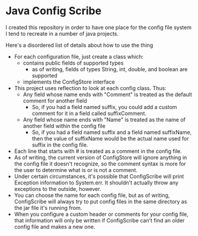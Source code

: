# Java Config Scribe

I created this repository in order to have one place for the config file system I tend to recreate in a number of java projects.

Here's a disordered list of details about how to use the thing

- For each configuration file, just create a class which:
  - contains public fields of supported types
    - as of writing, fields of types String, int, double, and boolean are supported
  - implements the ConfigStore interface
- This project uses reflection to look at each config class. Thus:
  - Any field whose name ends with "Comment" is treated as the default comment for another field
    - So, if you had a field named suffix, you could add a custom comment for it in a field called suffixComment.
  - Any field whose name ends with "Name" is treated as the name of another field within the config file
    - So, if you had a field named suffix and a field named suffixName, then the value of suffixName would be the actual name used for suffix in the config file.
- Each line that starts with # is treated as a comment in the config file.
- As of writing, the current version of ConfigStore will ignore anything in the config file it doesn't recognize, so the comment syntax is more for the user to determine what is or is not a comment.
- Under certain circumstances, it's possible that ConfigScribe will print Exception information to System.err. It shouldn't actually throw any exceptions to the outside, however.
- You can choose the name for each config file, but as of writing, ConfigScribe will always try to put config files in the same directory as the jar file it's running from.
- When you configure a custom header or comments for your config file, that information will only be written if ConfigScribe can't find an older config file and makes a new one.
